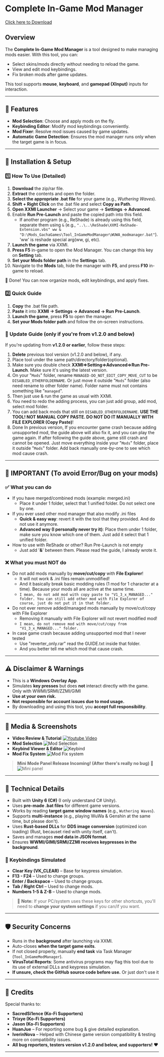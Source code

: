 # Complete In-Game Mod Manager
[Click here to Download](https://gamebanana.com/mods/582623)

## Overview
The **Complete In-Game Mod Manager** is a tool designed to make managing mods easier. With this tool, you can:

- Select skins/mods directly without needing to reload the game.
- View and edit mod keybindings.
- Fix broken mods after game updates.

This tool supports **mouse**, **keyboard**, and **gamepad (XInput)** inputs for interaction.

---

## 🚀 Features
- **Mod Selection**: Choose and apply mods on the fly.
- **Keybinding Editor**: Modify mod keybindings conveniently.
- **Mod Fixer**: Resolve mod issues caused by game updates.
- **Automatic Game Detection**: Ensures the mod manager runs only when the target game is in focus.

---

## 📌 Installation & Setup

### 1️⃣ How To Use (Detailed)
1. **Download** the zip/rar file.
2. **Extract** the contents and open the folder.
3. **Select the appropriate .bat file** for your game (e.g., *Wuthering Waves*).
4. **Shift + Right Click** on the .bat file and select **Copy as Path**.
5. **Open XXMI Launcher** → Select your game → **Settings → Advanced**.
6. Enable **Run Pre-Launch** and paste the copied path into this field.
   - If another program (e.g., ReShade) is already using this field, separate them using `&` (e.g., `"..\..\ReShade\XXMI-ReShade-Extension.vbs" ww & "D:\Mods_GachaGames\Tool_InGameModManager\WUWA_modmanager.bat"`). 'ww' is reshade special arg(ww, gi, etc).
7. **Launch the game** via XXMI.
8. **Press F5** in-game to open the Mod Manager. You can change this key on **Setting** tab.
9. **Set your Mods folder path** in the **Settings** tab.
10. Navigate to the **Mods** tab, hide the manager with **F5**, and press **F10** in-game to reload.

🎉 Done! You can now organize mods, edit keybindings, and apply fixes.

### 2️⃣ Quick Guide
1. **Copy** the .bat file path.
2. **Paste** it into **XXMI → Settings → Advanced → Run Pre-Launch**.
3. **Launch the game**, press **F5** to open the manager.
4. **Set your Mods folder path** and follow the on-screen instructions.

### 🔄 Update Guide (only if you're from v1.2.0 and below)
If you're updating from **v1.2.0 or earlier**, follow these steps:

1. **Delete** previous tool version (v1.2.0 and below), if any.
2. Place tool under the same path/directory/folder(optional).
3. Make sure you double check **XXMI=>Setting=>Advanced=>Run Pre-Launch**. Make sure it's using the latest version.
4. On your "`Mods`" folder, rename `MANAGED-DO_NOT_EDIT_COPY_MOVE_CUT` to be `DISABLED_OTHERFOLDERNAME`.
Or just move it outside "`Mods`" folder (also need rename to other folder name). Folder name must not contains something like "`managed`".
6. Then just use & run the game as usual with XXMI.
7. You need to redo the adding process, you can just add group, add mod, select mod folder.
8. You can add back mods that still on `DISABLED_OTHERFOLDERNAME`. **USE THE TOOL! NOT MANUAL COPY PASTE. DO NOT DO IT MANUALLY WITH FILE EXPLORER (Copy Paste)**!
9. Done
   In previous version, If you encounter game crash because adding unsupported mod, the guide above will also fix it, and you can play the game again.
   If after following the guide above, game still crash and cannot be opened. Just move everything inside your "`Mods`" folder, place it outside "`Mods`" folder. Add back manually one-by-one to see which mod cause crash.

---
## 📌 IMPORTANT (To avoid Error/Bug on your mods)

### ✅ What you can do
- If you have merged/combined mods (example: merged.ini)
  - Place it under 1 folder, select that 1 unified folder. Do not select one by one.
- If you ever used other mod manager that also modify .ini files
  - **Quick & easy way**: revert it with the tool that they provided. And do not use it anymore.
  - **Advanced way (I personally never try it)**: Place them under 1 folder, make sure you know which one of them. Just add it select that 1 unified folder.
- How to use with ReShade or other? Run Pre-Launch is not empty
  - Just add '**&**' between them. Please read the guide, I already wrote it.
  
### ❌ What you must NOT do
- Do not add mods manually by **move/cut/copy** with **File Explorer**!
  - It will not work & .ini files remain unmodified!
  - And it basically break basic modding rules (1 mod for 1 character at a time). Because your mods all are active at the same time.
  - `I mean, do not add mod with copy paste to "V1_3_x_MANAGED..." folder. You can still add other mod with File Explorer of course, just do not put it in that folder.`
- Do not ever remove added/managed mods manually by move/cut/copy with FIle Explorer
  - Removing it manually with File Explorer will not revert modified mod!
  - `I mean, do not remove mod with move/cut/copy from  "V1_3_x_MANAGED..." folder.`
- In case game crash because adding unsupported mod that I never tested
  - Use "reverter_only.rar" read the GUIDE.txt inside that folder.
  - And you better tell me which mod that cause crash.

---

## ⚠️ Disclaimer & Warnings
- This is a **Windows Overlay App**.
- Simulates **key presses** but does **not** interact directly with the game. Only with WWMI/SRMI/ZZMI/GIMI
- **Use at your own risk.**
- **Not responsible for account issues due to mod usage.**
- By downloading and using this tool, you **accept full responsibility**.

---

## 📸 Media & Screenshots
- **Video Review & Tutorial**
  [![Youtube Video](https://img.youtube.com/vi/-PWS8t3XWS8/0.jpg)](https://www.youtube.com/watch?v=-PWS8t3XWS8)
- **Mod Selection**
  ![Mod Selection](https://files.gamebanana.com/img/ss/mods/67dbb710d0142.jpg)
- **Keybind Viewer & Editor**
  ![Keybind](https://files.gamebanana.com/img/ss/mods/67dbb711c5d28.jpg)
- **Mod Fix System**
  ![Mod Fix system](https://files.gamebanana.com/img/ss/mods/67dbb7165ab88.jpg)

> **Mini Mode Panel Release Incoming! (After there's really no bug)** 🎉
![Mini panel](https://files.gamebanana.com/img/ss/mods/67dbdb5e482ad.jpg)

---

## 🔧 Technical Details
- Built with **Unity 6 (C#)** (I only understand C# Unity).
- Uses **pre-made .bat files** for different game versions.
- Works by reading **target game window names** (e.g., `Wuthering Waves`).
- Supports **multi-instance** (e.g., playing WuWa & Genshin at the same time, but please don't).
- Uses **Rust-based DLLs** for **DDS image conversion** (optimized icon loading) (Rust, becauset ried with unity itself, can't).
- Saves and manages **mod data in JSON format**.
- Ensures **WWMI/GIMI/SRMI/ZZMI receives keypresses in the background**.

### 🔑 Keybindings Simulated
- **Clear Key (VK_CLEAR)** – Base for keypress simulation.
- **F13 - F24** – Used to change groups.
- **Enter / Backspace** – Used to change groups.
- **Tab / Right Ctrl** – Used to change mods.
- **Numbers 1-5 & Z-B** – Used to change mods.

> 🛑 **Note:** If your PC/system uses these keys for other shortcuts, you'll need to **change your system settings** if you can/if you want.

---

## 🛡️ Security Concerns
- Runs in the **background** after launching via XXMI.
- Auto-closes **when the target game exits**.
- If not closed properly, manually **end task** via Task Manager (`Tool_InGameModManager`).
- **VirusTotal Reports**: Some antivirus programs may flag this tool due to its use of external DLLs and keypress simulation.
- **If unsure, check the GitHub source code before use.** Or just don't use it

---

## 🙏 Credits
Special thanks to:
- **SacredSi1ence (Ko-Fi Supporters)**
- **Trixye (Ko-Fi Supporters)**
- **Jason (Ko-Fi Supporters)**
- **HuanJue** – For reporting some bug & give detailed explanation.
- **IverinNova** – Helped with Chinese game version compatibility & testing more on compatibility issues.
- **All bug reporters, testers version v1.2.0 and below, and supporters!** ❤️

---
